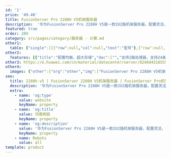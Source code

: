 ```yaml
---
id: '1'
price: '49.40'
title: FusionServer Pro 2288H V5机架服务器
description:  '华为FusionServer Pro 2288H V5是一款2U2路机架服务器，配置灵活，可广泛适用于云计算虚拟化、数据库、大数据等负载。2288H V5可配置2路处理器、24条DDR4内存扩展插槽与10个PCIe扩展槽及最多20*3.5”或31*2.5”的本地存储资源（可配置4/8/12/24/28个NVMe SSD硬盘）。集成DEMT智能功耗管理、FDM智能故障管理等专利技术，可选配华为FusionDirector全生命周期管理软件，能够有效降低运营成本、提升投资回报。'
featured: true
order: 289
category: src/pages/category/服务器 - 计算.md
other1: 
  table: {"single":[[{"row":null,"col":null,"text":"型号"},{"row":null,"col":null,"text":"FusionServer Pro 2288H V5"}],[{"row":null,"col":null,"text":"形态"},{"row":null,"col":null,"text":"2U 2路机架服务器"}],[{"row":null,"col":null,"text":"处理器"},{"row":null,"col":null,"text":"1/2个第一代英特尔®至强®可扩展处理3100/4100/5100/6100/8100系列，最高205W\n1/2个第二代英特尔®至强®可扩展处理3200/4200/5200/6200/8200系列，最高205W\n"}],[{"row":null,"col":null,"text":"内存"},{"row":null,"col":null,"text":"24个DDR4内存插槽，最高2933MT/s，最多12个英特尔®傲腾™持久内存100系列，最高2666MT/s"}],[{"row":null,"col":null,"text":"本地存储"},{"row":null,"col":null,"text":"支持的硬盘配置：\n\n可配置8个2.5英寸SAS/SATA/SSD硬盘\n可配置12/16/20个3.5英寸SAS/SATA硬盘\n可配置4/8/12/24/28个NVMe SSD盘\n可配置31个2.5英寸SAS/SATA/SSD硬盘\n支持Flash存储：\n\n双M.2 SSDs"}],[{"row":null,"col":null,"text":"RAID支持"},{"row":null,"col":null,"text":"可选配支持RAID0、1、10、1E、5、50、6、60等，支持Cache超级电容保护，提供RAID级别迁移、磁盘漫游、自诊断、Web远程设置等功能"}],[{"row":null,"col":null,"text":"网络"},{"row":null,"col":null,"text":"板载网卡：2个10GE接口与2个GE接口\n灵活插卡：可选配2*GE或4*GE或2*10GE或2*25GE或1/2个56G FDR IB接口"}],[{"row":null,"col":null,"text":"PCIe扩展"},{"row":null,"col":null,"text":"最多10个PCIe3.0扩展槽位，包括1个RAID卡专用的PCIe扩展卡和1个灵活LOM插卡"}],[{"row":null,"col":null,"text":"风扇"},{"row":null,"col":null,"text":"4个热拔插风扇，支持N+1冗余"}],[{"row":null,"col":null,"text":"电源"},{"row":null,"col":null,"text":"可配置2个冗余热插拔电源，支持1+1冗余，可选规格如下：\n\n550W AC 白金电源\n900W AC 白金/钛金电源\n1500W AC 白金电源\n1500W 380V 高压直流电源\n1200W -48V ~-60V 直流电源"}],[{"row":null,"col":null,"text":"管理"},{"row":null,"col":null,"text":"华为iBMC芯片集成1个专用管理GE网口，提供全面的故障诊断、自动化运维、硬件安全加固等管理特性\niBMC支持Redﬁsh、SNMP、IPMI2.0等标准接口；提供基于HTML5/VNC KVM的远程管理界面；支持免CD部署和Agentless特性简化管理复杂度\n可选配华为FusionDirector管理软件，提供无状态计算、OS批量部署、固件自动升级等高级管理特性，实现全生命周期智能化、自动化管理"}],[{"row":null,"col":null,"text":"工作温度"},{"row":null,"col":null,"text":"5ºC - 45ºC（符合ASHRAE A3和A4标准）"}],[{"row":null,"col":null,"text":"产品认证"},{"row":null,"col":null,"text":"CE、UL、FCC、CCC、RoHS等"}],[{"row":null,"col":null,"text":"安装套件"},{"row":null,"col":null,"text":"L型滑道、可伸缩滑道、抱轨"}],[{"row":null,"col":null,"text":"尺寸(高x宽x深)"},{"row":null,"col":null,"text":"3.5英寸硬盘机箱尺寸：86.1mm×447 mm×748 mm\n2.5英寸硬盘机箱尺寸：86.1mm×447 mm×708 mm"}]]}
other2:
  features: [{"title":"配置均衡，超大存储","dec":["","支持2路处理器，支持24条DDR4内存，支持最大20*3.5\"或31*2.5”本地硬盘配置，NVMe机型可配置4/8/12/24/28*NVMe SSD。",""]},{"title":"智慧节能，更高能效","dec":["","DEMT智慧节能策略，部件休眠、供电关相、PID节能调速、电源主备供电等多维度节能技术，能耗更省；可选配550W/900W/1200W/1500W等不同电源模块，1200W/1500W采用直流及高压直流HVDC技术，提高能源利用率。",""]},{"title":"智能管理，开放集成","dec":["","全生命周期智能运维，FDM深度故障诊断技术，核心部件故障诊断准确率达93%；板载网卡满足网络高IO业务所需，配置简洁；标准化开放接口及开发指南，易于第三方管理软件无缝集成。",""]}]
other3: https://e.huawei.com/cn/material/datacenter/server/82d4d43165554139ad1afc7831719d49
other4:
  images: {"other":{"org":"other","img":["FusionServer Pro 2288H V5机架服务器.webp"]}}
seo:
  title: 2288h-v5 | FusionServer 2288H V5机架服务器 | FusionServer Pro机架服务器 | FusionServer Pro智能服务器 | 服务器 - 计算 | 数据中心
  description: '华为FusionServer Pro 2288H V5是一款2U2路机架服务器，配置灵活，可广泛适用于云计算虚拟化、数据库、大数据等负载。2288H V5可配置2路处理器、24条DDR4内存扩展插槽与10个PCIe扩展槽及最多20*3.5”或31*2.5”的本地存储资源（可配置4/8/12/24/28个NVMe SSD硬盘）。集成DEMT智能功耗管理、FDM智能故障管理等专利技术，可选配华为FusionDirector全生命周期管理软件，能够有效降低运营成本、提升投资回报。'
  extra:
    - name: 'og:type'
      value: website
      keyName: property
    - name: 'og:title'
      value: 河南网田
      keyName: property
    - name: 'og:description'
      value: '华为FusionServer Pro 2288H V5是一款2U2路机架服务器，配置灵活，可广泛适用于云计算虚拟化、数据库、大数据等负载。2288H V5可配置2路处理器、24条DDR4内存扩展插槽与10个PCIe扩展槽及最多20*3.5”或31*2.5”的本地存储资源（可配置4/8/12/24/28个NVMe SSD硬盘）。集成DEMT智能功耗管理、FDM智能故障管理等专利技术，可选配华为FusionDirector全生命周期管理软件，能够有效降低运营成本、提升投资回报。'
      keyName: property
    - name: Robots
      value: all
template: product
---
```

